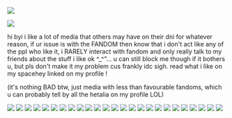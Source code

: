 ![](https://komarev.com/ghpvc/?username=craniotomy&color=red)

![](https://i.pinimg.com/originals/ad/86/1e/ad861e25cd5e28aec6b0896b43d644b2.gif)

hi byi i like a lot of media that others may have on their dni for whatever reason, if ur issue is with the FANDOM then know that i don't act like any of the ppl who like it, i RARELY interact with fandom and only really talk to my friends about the stuff i like ok ^_^"... u can still block me though if it bothers u, but pls don't make it my problem cus frankly idc sigh. read what i like on my spacehey linked on my profile !

(it's nothing BAD btw, just media with less than favourable fandoms, which u can probably tell by all the hetalia on my profile LOL)

![](https://64.media.tumblr.com/b60f77930f2ec2c74cbba8511aaa1702/6f7f642be5f6d7a8-aa/s100x200/7bfddca6daab113b6e7f5142a2dc84cf0f1e0ad7.jpg) ![](https://64.media.tumblr.com/fee2d8e53ef7a1e23dd3b4a3f17c7ec4/86cd396632a5bfd3-3d/s100x200/16256a0051e3aebc9dc153cd455dfe515bba2ab5.pnj) ![](https://64.media.tumblr.com/927c992ab3abb7a390d8c4ce7c12eceb/8c49db604b0f3002-b5/s100x200/4be5f9cf95ee416dd2f7e89dd3cea35274ae73da.pnj) ![](https://pix.crd.co/assets/images/gallery13/c5490cca_original.png?v=95dd3781) ![](https://images-wixmp-ed30a86b8c4ca887773594c2.wixmp.com/f/3e9065b0-6e2c-4e94-8238-54ff72ba852c/d7jo8n8-c202d3a8-4772-4acd-a164-7539614e1d74.gif?token=eyJ0eXAiOiJKV1QiLCJhbGciOiJIUzI1NiJ9.eyJzdWIiOiJ1cm46YXBwOjdlMGQxODg5ODIyNjQzNzNhNWYwZDQxNWVhMGQyNmUwIiwiaXNzIjoidXJuOmFwcDo3ZTBkMTg4OTgyMjY0MzczYTVmMGQ0MTVlYTBkMjZlMCIsIm9iaiI6W1t7InBhdGgiOiJcL2ZcLzNlOTA2NWIwLTZlMmMtNGU5NC04MjM4LTU0ZmY3MmJhODUyY1wvZDdqbzhuOC1jMjAyZDNhOC00NzcyLTRhY2QtYTE2NC03NTM5NjE0ZTFkNzQuZ2lmIn1dXSwiYXVkIjpbInVybjpzZXJ2aWNlOmZpbGUuZG93bmxvYWQiXX0.XA7227F27wwIgHI9CMwp3dyxMkf5Juv-z7xYBJHsalY) ![](https://images-wixmp-ed30a86b8c4ca887773594c2.wixmp.com/f/7f43b8aa-363b-434c-bca1-ee6980e6987c/d5y05vr-5cb758eb-5359-41b9-8fd3-06ec443f6bae.gif?token=eyJ0eXAiOiJKV1QiLCJhbGciOiJIUzI1NiJ9.eyJzdWIiOiJ1cm46YXBwOjdlMGQxODg5ODIyNjQzNzNhNWYwZDQxNWVhMGQyNmUwIiwiaXNzIjoidXJuOmFwcDo3ZTBkMTg4OTgyMjY0MzczYTVmMGQ0MTVlYTBkMjZlMCIsIm9iaiI6W1t7InBhdGgiOiJcL2ZcLzdmNDNiOGFhLTM2M2ItNDM0Yy1iY2ExLWVlNjk4MGU2OTg3Y1wvZDV5MDV2ci01Y2I3NThlYi01MzU5LTQxYjktOGZkMy0wNmVjNDQzZjZiYWUuZ2lmIn1dXSwiYXVkIjpbInVybjpzZXJ2aWNlOmZpbGUuZG93bmxvYWQiXX0.DEQuMojlXEmqkz39Mhloc-W0GZcEmHZq4BgxEdzejhk) ![](https://images-wixmp-ed30a86b8c4ca887773594c2.wixmp.com/f/50d0e14d-47b5-420d-a9ac-00a7b7a67807/d63suh8-38cbebf4-860a-47e1-9c86-8aa9e57e00ff.gif?token=eyJ0eXAiOiJKV1QiLCJhbGciOiJIUzI1NiJ9.eyJzdWIiOiJ1cm46YXBwOjdlMGQxODg5ODIyNjQzNzNhNWYwZDQxNWVhMGQyNmUwIiwiaXNzIjoidXJuOmFwcDo3ZTBkMTg4OTgyMjY0MzczYTVmMGQ0MTVlYTBkMjZlMCIsIm9iaiI6W1t7InBhdGgiOiJcL2ZcLzUwZDBlMTRkLTQ3YjUtNDIwZC1hOWFjLTAwYTdiN2E2NzgwN1wvZDYzc3VoOC0zOGNiZWJmNC04NjBhLTQ3ZTEtOWM4Ni04YWE5ZTU3ZTAwZmYuZ2lmIn1dXSwiYXVkIjpbInVybjpzZXJ2aWNlOmZpbGUuZG93bmxvYWQiXX0.ySTizRoqN3Sapi1dx_-YPyUITPyEFFAjQaU5nVwTIRY) ![](https://images-wixmp-ed30a86b8c4ca887773594c2.wixmp.com/f/1263f136-1b6c-41f1-b97f-b8bc67bbf273/d7bqqmf-1d399f5f-da7d-4352-aeb8-dfe25d78dbe7.gif?token=eyJ0eXAiOiJKV1QiLCJhbGciOiJIUzI1NiJ9.eyJzdWIiOiJ1cm46YXBwOjdlMGQxODg5ODIyNjQzNzNhNWYwZDQxNWVhMGQyNmUwIiwiaXNzIjoidXJuOmFwcDo3ZTBkMTg4OTgyMjY0MzczYTVmMGQ0MTVlYTBkMjZlMCIsIm9iaiI6W1t7InBhdGgiOiJcL2ZcLzEyNjNmMTM2LTFiNmMtNDFmMS1iOTdmLWI4YmM2N2JiZjI3M1wvZDdicXFtZi0xZDM5OWY1Zi1kYTdkLTQzNTItYWViOC1kZmUyNWQ3OGRiZTcuZ2lmIn1dXSwiYXVkIjpbInVybjpzZXJ2aWNlOmZpbGUuZG93bmxvYWQiXX0.EdC-wv-gXpHTgwmcBsavqbC7u-nEFkjd7FFe3NFO4PQ) ![](https://images-wixmp-ed30a86b8c4ca887773594c2.wixmp.com/f/1263f136-1b6c-41f1-b97f-b8bc67bbf273/d748nuv-363be49a-ef4b-4487-992d-912180b7c9c0.gif?token=eyJ0eXAiOiJKV1QiLCJhbGciOiJIUzI1NiJ9.eyJzdWIiOiJ1cm46YXBwOjdlMGQxODg5ODIyNjQzNzNhNWYwZDQxNWVhMGQyNmUwIiwiaXNzIjoidXJuOmFwcDo3ZTBkMTg4OTgyMjY0MzczYTVmMGQ0MTVlYTBkMjZlMCIsIm9iaiI6W1t7InBhdGgiOiJcL2ZcLzEyNjNmMTM2LTFiNmMtNDFmMS1iOTdmLWI4YmM2N2JiZjI3M1wvZDc0OG51di0zNjNiZTQ5YS1lZjRiLTQ0ODctOTkyZC05MTIxODBiN2M5YzAuZ2lmIn1dXSwiYXVkIjpbInVybjpzZXJ2aWNlOmZpbGUuZG93bmxvYWQiXX0.UyfZRRdJq7hclBnAttGQ2x0NheUYpk9nIVlXnHWY-7E) ![](https://images-wixmp-ed30a86b8c4ca887773594c2.wixmp.com/f/9e5bf13d-9f09-4fa7-a12e-e83ab413b9d4/d2hkjye-c3a41b7b-326e-48d5-9a6c-73269ad6ccb9.gif?token=eyJ0eXAiOiJKV1QiLCJhbGciOiJIUzI1NiJ9.eyJzdWIiOiJ1cm46YXBwOjdlMGQxODg5ODIyNjQzNzNhNWYwZDQxNWVhMGQyNmUwIiwiaXNzIjoidXJuOmFwcDo3ZTBkMTg4OTgyMjY0MzczYTVmMGQ0MTVlYTBkMjZlMCIsIm9iaiI6W1t7InBhdGgiOiJcL2ZcLzllNWJmMTNkLTlmMDktNGZhNy1hMTJlLWU4M2FiNDEzYjlkNFwvZDJoa2p5ZS1jM2E0MWI3Yi0zMjZlLTQ4ZDUtOWE2Yy03MzI2OWFkNmNjYjkuZ2lmIn1dXSwiYXVkIjpbInVybjpzZXJ2aWNlOmZpbGUuZG93bmxvYWQiXX0.RM_SYKEeyoxdMyXM-E6DDmDJn0uOnQjF6RQugUrV-HI) ![](https://64.media.tumblr.com/e701dd416d88e7e732d009ce1d111734/7d5a2a14759b80c8-bd/s100x200/17612268d623383a7ff33c1efff4d2956432596a.gifv) ![](https://64.media.tumblr.com/c03ecb317d0111b00c2a1d2f4c3c37c7/4229c8f5c4353e75-48/s100x200/10eaa67003dbe41bad75d075388722e4a447b5b2.pnj) ![](https://64.media.tumblr.com/dc79ee812d38c4e6c18a250730a5e6d1/6173a3cfef3c902a-20/s100x200/25982c92beb6318166c1c36b9e78c868aea55fad.pnj) ![](https://images-wixmp-ed30a86b8c4ca887773594c2.wixmp.com/f/1263f136-1b6c-41f1-b97f-b8bc67bbf273/d7gyhyg-1e387dd7-d480-4f80-8c3b-fbe96d5f1c1e.gif?token=eyJ0eXAiOiJKV1QiLCJhbGciOiJIUzI1NiJ9.eyJzdWIiOiJ1cm46YXBwOjdlMGQxODg5ODIyNjQzNzNhNWYwZDQxNWVhMGQyNmUwIiwiaXNzIjoidXJuOmFwcDo3ZTBkMTg4OTgyMjY0MzczYTVmMGQ0MTVlYTBkMjZlMCIsIm9iaiI6W1t7InBhdGgiOiJcL2ZcLzEyNjNmMTM2LTFiNmMtNDFmMS1iOTdmLWI4YmM2N2JiZjI3M1wvZDdneWh5Zy0xZTM4N2RkNy1kNDgwLTRmODAtOGMzYi1mYmU5NmQ1ZjFjMWUuZ2lmIn1dXSwiYXVkIjpbInVybjpzZXJ2aWNlOmZpbGUuZG93bmxvYWQiXX0.tz7PIGPNZ7xCKDv4jozpBLlBGNq9Q88JuhO1YLtiC4g) ![](https://i.postimg.cc/9F3P2GG0/d7ghygk-d243206a-e259-4998-81db-3e3292f72d17.gif) ![](https://i.postimg.cc/QVLFrkw3/d2fk5iy-889c58dd-8a3b-4c5b-998e-d461380c61b1.gif) ![](https://i.postimg.cc/wMDmMGhv/d20hu0b-90df362f-f885-477b-8254-4417d9e54c58.gif) ![](https://64.media.tumblr.com/3fdc2ac90ba1de2df675344a81919b1b/6173a3cfef3c902a-09/s100x200/5744c96f25c048b351bc01aea24244223440df17.gifv) ![](https://64.media.tumblr.com/beb14c76e16fe8ad04788729c8ea95fb/6173a3cfef3c902a-e9/s250x400/2bf76d25b51b03ee95f123c10b82fa557b298b21.gifv) ![](https://files.catbox.moe/gbg1ki.png) ![](https://files.catbox.moe/s14ym7.png) ![](https://files.catbox.moe/ygto4a.png) ![](https://files.catbox.moe/bo6gop.png) ![](https://files.catbox.moe/rpp12f.png) ![](https://files.catbox.moe/0vql7c.png)
